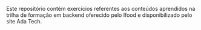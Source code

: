Este repositório contém exercícios referentes aos conteúdos aprendidos na trilha de formação em backend oferecido pelo Ifood e disponibilizado pelo site Ada Tech.

